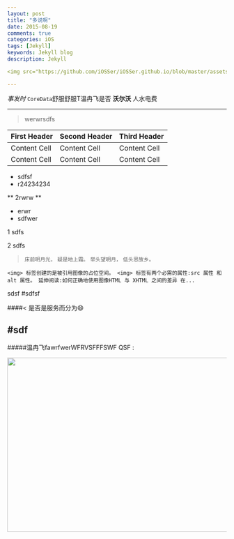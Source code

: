 ```yaml
---
layout: post
title: "多说啊"
date: 2015-08-19
comments: true
categories: iOS
tags: [Jekyll]
keywords: Jekyll blog
description: Jekyll

<img src="https://github.com/iOSSer/iOSSer.github.io/blob/master/assets/images/fire_balloon.jpg?raw=true" width="300" height="200">

---
```

 *事发时* `CoreData`舒服舒服T温冉飞是否 **沃尔沃** 人水电费

---
>  werwrsdfs 


First Header | Second Header | Third Header
------------ | ------------- | ------------
Content Cell | Content Cell  | Content Cell
Content Cell | Content Cell  | Content Cell

* sdfsf
* r24234234


** 2rwrw **

- erwr
- sdfwer 

1 sdfs


2 sdfs

> `床前明月光，`
> `疑是地上霜。`
> `举头望明月，`
> `低头思故乡。`


`<img> 标签创建的是被引用图像的占位空间。 <img> 标签有两个必需的属性:src 属性 和alt 属性。 延伸阅读:如何正确地使用图像HTML 与 XHTML 之间的差异 在...`


sdsf
#sdfsf

####< 是否是服务而分为😄

#sdf
---




#####温冉飞fawrfwerWFRVSFFFSWF QSF :

<img src="https://github.com/iOSSer/iOSSer.github.io/blob/master/assets/images/fire_balloon.jpg?raw=true" width="600" height="400">
